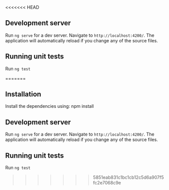 
<<<<<<< HEAD
## Development server

Run `ng serve` for a dev server. Navigate to `http://localhost:4200/`. The application will automatically reload if you change any of the source files.


## Running unit tests

Run `ng test`

=======
##  Installation
Install the dependencies using:
npm install

## Development server
Run `ng serve` for a dev server. Navigate to `http://localhost:4200/`. The application will automatically reload if you change any of the source files.

## Running unit tests
Run `ng test`
>>>>>>> 5851eab831c1bc1cb12c5d6a907f5fc2e7068c9e
